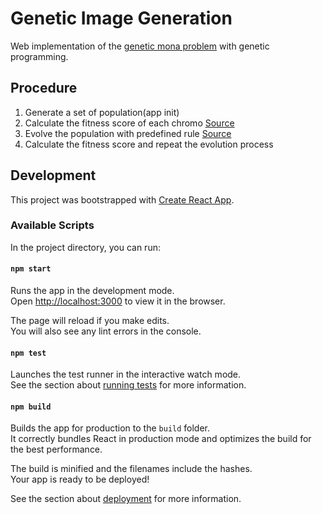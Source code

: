 # Genetic Image Generation

Web implementation of the [genetic mona problem](https://rogerjohansson.blog/2008/12/07/genetic-programming-evolution-of-mona-lisa/) with genetic programming.

## Procedure

1. Generate a set of population(app init)
2. Calculate the fitness score of each chromo [Source](https://github.com/marklai1998/genetic-image-generation/blob/master/src/genetic/worker.ts)
3. Evolve the population with predefined rule [Source](https://github.com/marklai1998/genetic-image-generation/tree/master/src/genetic/evolveScheme)
4. Calculate the fitness score and repeat the evolution process

## Development

This project was bootstrapped with [Create React App](https://github.com/facebook/create-react-app).

### Available Scripts

In the project directory, you can run:

#### `npm start`

Runs the app in the development mode.\
Open [http://localhost:3000](http://localhost:3000) to view it in the browser.

The page will reload if you make edits.\
You will also see any lint errors in the console.

#### `npm test`

Launches the test runner in the interactive watch mode.\
See the section about [running tests](https://facebook.github.io/create-react-app/docs/running-tests) for more information.

#### `npm build`

Builds the app for production to the `build` folder.\
It correctly bundles React in production mode and optimizes the build for the best performance.

The build is minified and the filenames include the hashes.\
Your app is ready to be deployed!

See the section about [deployment](https://facebook.github.io/create-react-app/docs/deployment) for more information.
